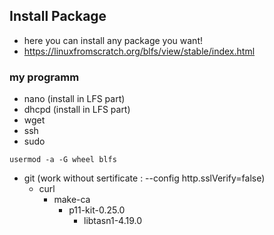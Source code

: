## Install Package
- here you can install any package you want!
- https://linuxfromscratch.org/blfs/view/stable/index.html

### my programm
- nano (install in LFS part)
- dhcpd (install in LFS part)
- wget
- ssh
- sudo
```
usermod -a -G wheel blfs
```
- git (work without sertificate : --config http.sslVerify=false)
	- curl
		- make-ca
			- p11-kit-0.25.0
				- libtasn1-4.19.0
